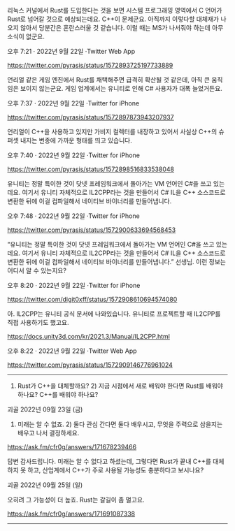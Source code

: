 리눅스 커널에서 Rust를 도입한다는 것을 보면 시스템 프로그래밍 영역에서 C 언어가 Rust로 넘어갈 것으로 예상되는데요. C++이 문제군요. 아직까지 이렇다할 대체재가 나오지 않아서 당분간은 혼란스러울 것 같습니다. 이럴 때는 MS가 나서줘야 하는데 아무 소식이 없군요.

오후 7:21 · 2022년 9월 22일
·Twitter Web App

https://twitter.com/pyrasis/status/1572893725197733889

언리얼 같은 게임 엔진에서 Rust를 채택해주면 급격히 확산될 것 같은데, 아직 큰 움직임은 보이지 않는군요. 게임 업계에서는 유니티로 인해 C# 사용자가 대폭 늘었거든요.

오후 7:37 · 2022년 9월 22일
·Twitter for iPhone

https://twitter.com/pyrasis/status/1572897873943207937

언리얼이 C++을 사용하고 있지만 가비지 컬렉터를 내장하고 있어서 사실상 C++의 슈퍼셋 내지는 변종에 가까운 형태를 띄고 있습니다.

오후 7:40 · 2022년 9월 22일
·Twitter for iPhone

https://twitter.com/pyrasis/status/1572898516833538048

유니티는 정말 특이한 것이 닷넷 프레임워크에서 돌아가는 VM 언어인 C#을 쓰고 있는데요. 여기서 유니티 자체적으로 IL2CPP라는 것을 만들어서 C# IL을 C++ 소스코드로 변환한 뒤에 이걸 컴파일해서 네이티브 바이너리를 만들어냅니다.

오후 7:48 · 2022년 9월 22일
·Twitter for iPhone

https://twitter.com/pyrasis/status/1572900633694568453

“유니티는 정말 특이한 것이 닷넷 프레임워크에서 돌아가는 VM 언어인 C#을 쓰고 있는데요. 여기서 유니티 자체적으로 IL2CPP라는 것을 만들어서 C# IL을 C++ 소스코드로 변환한 뒤에 이걸 컴파일해서 네이티브 바이너리를 만들어냅니다.” 선생님. 이런 정보는 어디서 알 수 있는지요?

오후 8:20 · 2022년 9월 22일
·Twitter for iPhone

https://twitter.com/digit0xff/status/1572908610694574080

아. IL2CPP는 유니티 공식 문서에 나와있습니다. 유니티로 프로젝트할 때 IL2CPP를 직접 사용하기도 했고요.

https://docs.unity3d.com/kr/2021.3/Manual/IL2CPP.html

오후 8:22 · 2022년 9월 22일
·Twitter Web App

https://twitter.com/pyrasis/status/1572909146776961024

<hr>

1) Rust가 C++을 대체할까요? 2) 지금 시점에서 새로 배워야 한다면 Rust를 배워야 하나요? C++를 배워야 하나요?

괴골
2022년 09월 23일 (금)

1) 미래는 알 수 없죠. 2) 둘다 관심 간다면 둘다 배우시고, 무엇을 주력으로 삼을지는 배우고 나서 결정하세요.

https://ask.fm/cfr0g/answers/171678239466

답변 감사드립니다. 미래는 알 수 없다고 하셨는데, 그렇다면 Rust가 끝내 C++를 대체하지 못 하고, 산업계에서 C++가 주로 사용될 가능성도 충분하다고 보시나요?
	
괴골
2022년 09월 25일 (일)

오히려 그 가능성이 더 높죠. Rust는 갈길이 좀 멀고요.

https://ask.fm/cfr0g/answers/171691087338

<hr>
